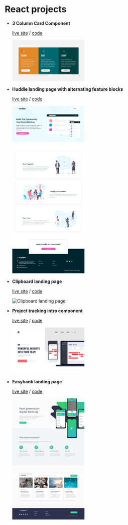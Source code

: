 # React projects

- **3 Column Card Component**    
  
   [live site](https://react-3-column-card.netlify.app/) / [code](https://github.com/amansgz/react-3-column-card-component)
  
  <img src= "https://github.com/amansgz/react-3-column-card-component/blob/28b8d0adc76a00412f864fc38a1bdee9bc848cd8/public/images/screenshot.png" title= "" alt= "" width= "230">       

   
- **Huddle landing page with alternating feature blocks**
  
    [live site](https://react-huddle-landing-page.netlify.app/) / [code](https://github.com/amansgz/react-huddle-landing-page)
  
  <img src= "https://github.com/amansgz/react-huddle-landing-page/blob/b28b5c6e1e596ab07938d3230717a26d87a75200/public/assets/preview.png" title= "Huddle landing page with alternating feature blocks" alt= "Huddle landing page with alternating feature blocks" width= "230">          



- **Clipboard landing page**

  [live site](https://react-clipboard-landing-page.netlify.app/) / [code](https://github.com/amansgz/react-clipboard-landing-page)
  
  <img src= "https://github.com/amansgz/react-clipboard-landing-page/blob/09cda320d5836c3ee92b8a085cacb5f99504e8eb/public/assets/preview.png" title= "Clipboard landing page" alt= "Clipboard landing page" width= "230">          

  

- **Project tracking intro component**

  [live site](https://react-project-tracking-intro.netlify.app/) / [code](https://github.com/amansgz/react-project-tracking-intro)
  
  <img src= "https://github.com/amansgz/react-project-tracking-intro/blob/3828d348edb973dbfaacef25041f2cbbdad569f5/public/preview.png" title= "Project tracking intro component" alt= "Project tracking intro component" width= "230">          


- **Easybank landing page**

   [live site](https://easybank-landing-page-with-react.netlify.app/) / [code](https://github.com/amansgz/react-easybank-landing-page)
    
   <img src= "https://github.com/amansgz/react-easybank-landing-page/blob/2211d6ec12e4179b64999c90aab134b3112fc5c1/public/assets/preview.png" title= "easybank landing page" alt= "easybank landing page" width= "230">
